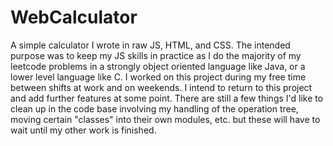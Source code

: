 # WebCalculator
A simple calculator I wrote in raw JS, HTML, and CSS. The intended purpose was to keep my JS skills in practice as I do the majority of my leetcode problems in a strongly object oriented language like Java, or a lower level language like C. I worked on this project during my free time between shifts at work and on weekends. I intend to return to this project and add further features at some point. There are still a few things I'd like to clean up in the code base involving my handling of the operation tree, moving certain "classes" into their own modules, etc. but these will have to wait until my other work is finished.
